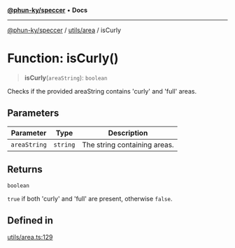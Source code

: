 [**@phun-ky/speccer**](../../../README.md) • **Docs**

***

[@phun-ky/speccer](../../../README.md) / [utils/area](../README.md) / isCurly

# Function: isCurly()

> **isCurly**(`areaString`): `boolean`

Checks if the provided areaString contains 'curly' and 'full' areas.

## Parameters

| Parameter | Type | Description |
| ------ | ------ | ------ |
| `areaString` | `string` | The string containing areas. |

## Returns

`boolean`

`true` if both 'curly' and 'full' are present, otherwise `false`.

## Defined in

[utils/area.ts:129](https://github.com/phun-ky/speccer/blob/main/src/utils/area.ts#L129)
